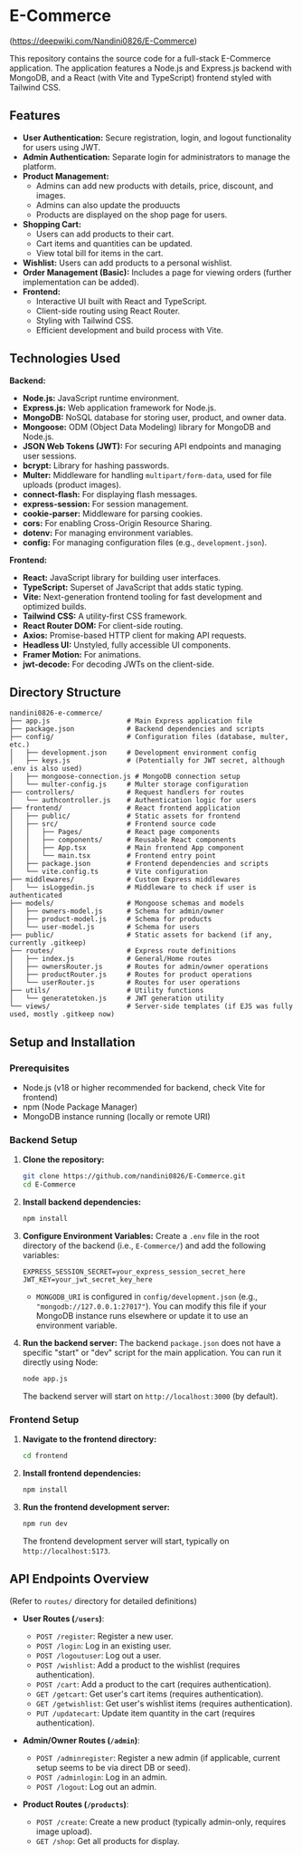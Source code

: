 # E-Commerce
(https://deepwiki.com/Nandini0826/E-Commerce)

This repository contains the source code for a full-stack E-Commerce application. The application features a Node.js and Express.js backend with MongoDB, and a React (with Vite and TypeScript) frontend styled with Tailwind CSS.

## Features

*   **User Authentication:** Secure registration, login, and logout functionality for users using JWT.
*   **Admin Authentication:** Separate login for administrators to manage the platform.
*   **Product Management:**
    *   Admins can add new products with details, price, discount, and images.
    *   Admins can also update the produucts
    *   Products are displayed on the shop page for users.
*   **Shopping Cart:**
    *   Users can add products to their cart.
    *   Cart items and quantities can be updated.
    *   View total bill for items in the cart.
*   **Wishlist:** Users can add products to a personal wishlist.
*   **Order Management (Basic):** Includes a page for viewing orders (further implementation can be added).
*   **Frontend:**
    *   Interactive UI built with React and TypeScript.
    *   Client-side routing using React Router.
    *   Styling with Tailwind CSS.
    *   Efficient development and build process with Vite.

## Technologies Used

**Backend:**

*   **Node.js:** JavaScript runtime environment.
*   **Express.js:** Web application framework for Node.js.
*   **MongoDB:** NoSQL database for storing user, product, and owner data.
*   **Mongoose:** ODM (Object Data Modeling) library for MongoDB and Node.js.
*   **JSON Web Tokens (JWT):** For securing API endpoints and managing user sessions.
*   **bcrypt:** Library for hashing passwords.
*   **Multer:** Middleware for handling `multipart/form-data`, used for file uploads (product images).
*   **connect-flash:** For displaying flash messages.
*   **express-session:** For session management.
*   **cookie-parser:** Middleware for parsing cookies.
*   **cors:** For enabling Cross-Origin Resource Sharing.
*   **dotenv:** For managing environment variables.
*   **config:** For managing configuration files (e.g., `development.json`).

**Frontend:**

*   **React:** JavaScript library for building user interfaces.
*   **TypeScript:** Superset of JavaScript that adds static typing.
*   **Vite:** Next-generation frontend tooling for fast development and optimized builds.
*   **Tailwind CSS:** A utility-first CSS framework.
*   **React Router DOM:** For client-side routing.
*   **Axios:** Promise-based HTTP client for making API requests.
*   **Headless UI:** Unstyled, fully accessible UI components.
*   **Framer Motion:** For animations.
*   **jwt-decode:** For decoding JWTs on the client-side.

## Directory Structure

```
nandini0826-e-commerce/
├── app.js                   # Main Express application file
├── package.json             # Backend dependencies and scripts
├── config/                  # Configuration files (database, multer, etc.)
│   ├── development.json     # Development environment config
│   ├── keys.js              # (Potentially for JWT secret, although .env is also used)
│   ├── mongoose-connection.js # MongoDB connection setup
│   └── multer-config.js     # Multer storage configuration
├── controllers/             # Request handlers for routes
│   └── authcontroller.js    # Authentication logic for users
├── frontend/                # React frontend application
│   ├── public/              # Static assets for frontend
│   ├── src/                 # Frontend source code
│   │   ├── Pages/           # React page components
│   │   ├── components/      # Reusable React components
│   │   ├── App.tsx          # Main frontend App component
│   │   └── main.tsx         # Frontend entry point
│   ├── package.json         # Frontend dependencies and scripts
│   └── vite.config.ts       # Vite configuration
├── middlewares/             # Custom Express middlewares
│   └── isLoggedin.js        # Middleware to check if user is authenticated
├── models/                  # Mongoose schemas and models
│   ├── owners-model.js      # Schema for admin/owner
│   ├── product-model.js     # Schema for products
│   └── user-model.js        # Schema for users
├── public/                  # Static assets for backend (if any, currently .gitkeep)
├── routes/                  # Express route definitions
│   ├── index.js             # General/Home routes
│   ├── ownersRouter.js      # Routes for admin/owner operations
│   ├── productRouter.js     # Routes for product operations
│   └── userRouter.js        # Routes for user operations
├── utils/                   # Utility functions
│   └── generatetoken.js     # JWT generation utility
└── views/                   # Server-side templates (if EJS was fully used, mostly .gitkeep now)
```

## Setup and Installation

### Prerequisites

*   Node.js (v18 or higher recommended for backend, check Vite for frontend)
*   npm (Node Package Manager)
*   MongoDB instance running (locally or remote URI)

### Backend Setup

1.  **Clone the repository:**
    ```bash
    git clone https://github.com/nandini0826/E-Commerce.git
    cd E-Commerce
    ```

2.  **Install backend dependencies:**
    ```bash
    npm install
    ```

3.  **Configure Environment Variables:**
    Create a `.env` file in the root directory of the backend (i.e., `E-Commerce/`) and add the following variables:
    ```env
    EXPRESS_SESSION_SECRET=your_express_session_secret_here
    JWT_KEY=your_jwt_secret_key_here
    ```
    *   `MONGODB_URI` is configured in `config/development.json` (e.g., `"mongodb://127.0.0.1:27017"`). You can modify this file if your MongoDB instance runs elsewhere or update it to use an environment variable.

4.  **Run the backend server:**
    The backend `package.json` does not have a specific "start" or "dev" script for the main application. You can run it directly using Node:
    ```bash
    node app.js
    ```
    The backend server will start on `http://localhost:3000` (by default).

### Frontend Setup

1.  **Navigate to the frontend directory:**
    ```bash
    cd frontend
    ```

2.  **Install frontend dependencies:**
    ```bash
    npm install
    ```

3.  **Run the frontend development server:**
    ```bash
    npm run dev
    ```
    The frontend development server will start, typically on `http://localhost:5173`.

## API Endpoints Overview

(Refer to `routes/` directory for detailed definitions)

*   **User Routes (`/users`)**:
    *   `POST /register`: Register a new user.
    *   `POST /login`: Log in an existing user.
    *   `POST /logoutuser`: Log out a user.
    *   `POST /wishlist`: Add a product to the wishlist (requires authentication).
    *   `POST /cart`: Add a product to the cart (requires authentication).
    *   `GET /getcart`: Get user's cart items (requires authentication).
    *   `GET /getwishlist`: Get user's wishlist items (requires authentication).
    *   `PUT /updatecart`: Update item quantity in the cart (requires authentication).

*   **Admin/Owner Routes (`/admin`)**:
    *   `POST /adminregister`: Register a new admin (if applicable, current setup seems to be via direct DB or seed).
    *   `POST /adminlogin`: Log in an admin.
    *   `POST /logout`: Log out an admin.

*   **Product Routes (`/products`)**:
    *   `POST /create`: Create a new product (typically admin-only, requires image upload).
    *   `GET /shop`: Get all products for display.

